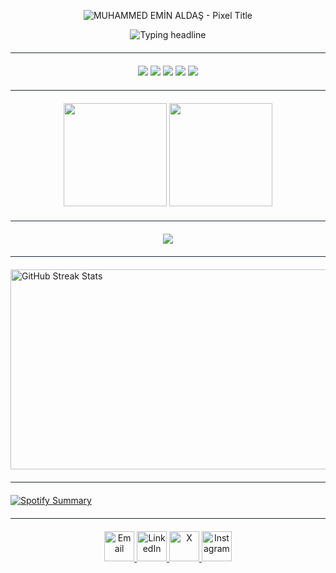 
<p align="center">
  <img
    src="https://readme-typing-svg.demolab.com?font=Press+Start+2P&size=24&duration=1&pause=999999999&color=38BDF8&center=true&vCenter=true&width=1200&height=70&lines=MUHAMMED+EMIN+ALDA%C5%9E"
    alt="MUHAMMED EMİN ALDAŞ - Pixel Title"
  />
</p>

<p align="center">
  <img
    src="https://readme-typing-svg.demolab.com?font=Press+Start+2P&size=14&duration=3000&pause=800&color=a1accc&center=true&vCenter=true&width=1000&lines=Software+Engineering+Student;Frontend+Developer;Always+Learning"
    alt="Typing headline"
  />
</p>

<hr style="border: 0; height: 1px; background: #1e293b; margin: 20px 0;" />

<p align="center">
  <!-- 🔵 Lacivert Arka Plan - Mavi Tonlar -->
  <img src="https://skillicons.dev/icons?i=ts,react,nextjs,postgres,sqlite" />

  <!-- 🟡 Lacivert Arka Plan - Sarı / Turuncu Tonlar -->
  <img src="https://skillicons.dev/icons?i=js,redis" />

  <!-- 🟢 Lacivert Arka Plan - Yeşil Tonlar -->
  <img src="https://skillicons.dev/icons?i=angular,tailwind,nodejs,express,mongodb" />

  <!-- 🟣 Lacivert Arka Plan - Mor & Koyu Tonlar -->
  <img src="https://skillicons.dev/icons?i=python,java,cpp,flask,fastapi,django,mysql" />

  <!-- 🎨 Düz Renk Arka Planlılar -->
  <img src="https://skillicons.dev/icons?i=docker,git,github,linux,nginx,postman,vscode,figma" />
</p>

<hr style="border: 0; height: 1px; background: #1e293b; margin: 20px 0;" />

<div align="center">
  <!-- GitHub Stats -->
  <img height="165" src="https://github-readme-stats.vercel.app/api?username=eminaldas&show_icons=true&theme=tokyonight&hide_border=true&title_color=38bdf8&icon_color=38bdf8&text_color=94a3b8&bg_color=0d1117" />
  
  <!-- Streak Stats -->
  <img height="165" src="https://streak-stats.demolab.com?user=eminaldas&theme=tokyonight&hide_border=true&ring=38bdf8&currStreakLabel=38bdf8&sideLabels=94a3b8&background=0d1117" />
  
</div>
<hr style="border: 0; height: 1px; background: #1e293b; margin: 20px 0;" />


<p align="center">
  <img src="https://github-profile-trophy.vercel.app/?username=eminaldas&theme=algolia&no-bg=false&no-frame=true&column=6&title=Commits,PullRequest,Repositories,Stars,Followers,Issues" />
</p>
<hr style="border: 0; height: 1px; background: #1e293b; margin: 20px 0;" />


<a href="https://github-streak-stats-gray.vercel.app/user/eminaldas">
  <img src="https://github-streak-stats-gray.vercel.app/api/github/eminaldas/svg" alt="GitHub Streak Stats" width="1000" height="320" />
</a>
<hr style="border: 0; height: 1px; background: #1e293b; margin: 20px 0;" />

[![Spotify Summary](https://spotify-for-readme-pi.vercel.app/api/spotify/31af5d6djtktyhfpk4glrdogbqaq)](https://open.spotify.com/user/31af5d6djtktyhfpk4glrdogbqaq)
 <hr style="border: 0; height: 1px; background: #1e293b; margin: 20px 0;" />
           
<p align="center">
  <a href="mailto:eminaldas575@gmail.com">
    <img src="https://skillicons.dev/icons?i=gmail" width="48" alt="Email"/>
  </a>
  <a href="https://www.linkedin.com/in/muhammedeminaldas">
    <img src="https://skillicons.dev/icons?i=linkedin" width="48" alt="LinkedIn"/>
  </a>
  <a href="https://x.com/AldsEmin">
    <img src="https://skillicons.dev/icons?i=twitter" width="48" alt="X"/>
  </a>
  <a href="https://www.instagram.com/eminalds/">
    <img src="https://skillicons.dev/icons?i=instagram" width="48" alt="Instagram"/>
  </a>
</p>


